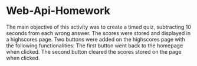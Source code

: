 # Web-Api-Homework
The main objective of this activity was to create a timed quiz, subtracting 10 seconds from each wrong answer.
The scores were stored and displayed in a highscores page.
Two buttons were added on the highscores page with the following functionalities: The first button went back to the homepage when clicked. The second button cleared the scores stored on the page when clicked.
